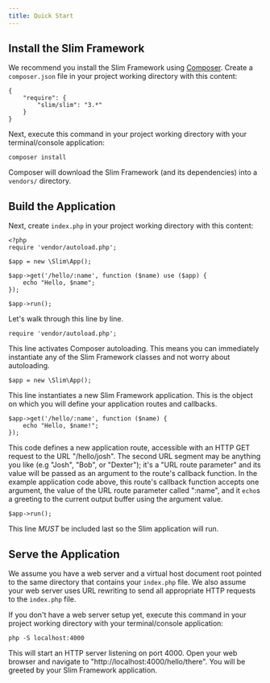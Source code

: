 ```yaml
---
title: Quick Start
---
```


## Install the Slim Framework

We recommend you install the Slim Framework using [Composer][composer]. Create a `composer.json` file
in your project working directory with this content:

    {
        "require": {
            "slim/slim": "3.*"
        }
    }

Next, execute this command in your project working directory with your terminal/console application:

    composer install

Composer will download the Slim Framework (and its dependencies) into a `vendors/` directory.

[composer]: https://getcomposer.org/

## Build the Application

Next, create `index.php` in your project working directory with this content:

    <?php
    require 'vendor/autoload.php';

    $app = new \Slim\App();

    $app->get('/hello/:name', function ($name) use ($app) {
        echo "Hello, $name";
    });

    $app->run();

Let's walk through this line by line.

    require 'vendor/autoload.php';

This line activates Composer autoloading. This means you can immediately instantiate any of the Slim Framework
classes and not worry about autoloading.

    $app = new \Slim\App();

This line instantiates a new Slim Framework application. This is the object on which you will define your application
routes and callbacks.

    $app->get('/hello/:name', function ($name) {
        echo "Hello, $name!";
    });

This code defines a new application route, accessible with an HTTP GET request to the URL "/hello/josh". The second
URL segment may be anything you like (e.g "Josh", "Bob", or "Dexter"); it's a "URL route parameter" and its value
will be passed as an argument to the route's callback function. In the example application code above, this route's
callback function accepts one argument, the value of the URL route parameter called ":name", and it `echo`s
a greeting to the current output buffer using the argument value.

    $app->run();

This line _MUST_ be included last so the Slim application will run.

## Serve the Application

We assume you have a web server and a virtual host document root pointed to the same directory that
contains your `index.php` file. We also assume your web server uses URL rewriting to send all
appropriate HTTP requests to the `index.php` file.

If you don't have a web server setup yet, execute this command in your project working directory
with your terminal/console application:

    php -S localhost:4000

This will start an HTTP server listening on port 4000. Open your web browser and navigate to
"http://localhost:4000/hello/there". You will be greeted by your Slim Framework application.
